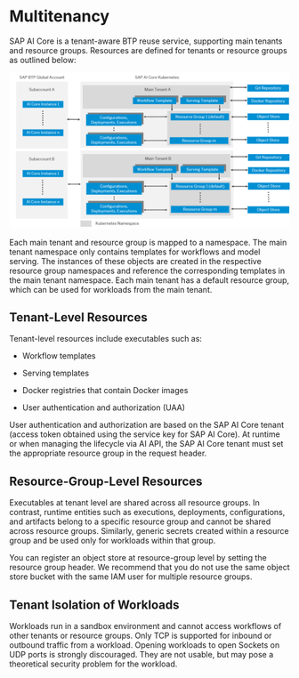 <!-- loioee90fe114c26439fb0feff9f8f014458 -->

# Multitenancy

SAP AI Core is a tenant-aware BTP reuse service, supporting main tenants and resource groups. Resources are defined for tenants or resource groups as outlined below:

![](images/Multitenancy_diagram_29a8dde.png)

Each main tenant and resource group is mapped to a namespace. The main tenant namespace only contains templates for workflows and model serving. The instances of these objects are created in the respective resource group namespaces and reference the corresponding templates in the main tenant namespace. Each main tenant has a default resource group, which can be used for workloads from the main tenant.



<a name="loioee90fe114c26439fb0feff9f8f014458__section_ezv_jzw_mzb"/>

## Tenant-Level Resources

Tenant-level resources include executables such as:

-   Workflow templates

-   Serving templates

-   Docker registries that contain Docker images

-   User authentication and authorization \(UAA\)


User authentication and authorization are based on the SAP AI Core tenant \(access token obtained using the service key for SAP AI Core\). At runtime or when managing the lifecycle via AI API, the SAP AI Core tenant must set the appropriate resource group in the request header.



<a name="loioee90fe114c26439fb0feff9f8f014458__section_resource_group_level_resources"/>

## Resource-Group-Level Resources

Executables at tenant level are shared across all resource groups. In contrast, runtime entities such as executions, deployments, configurations, and artifacts belong to a specific resource group and cannot be shared across resource groups. Similarly, generic secrets created within a resource group and be used only for workloads within that group.

You can register an object store at resource-group level by setting the resource group header. We recommend that you do not use the same object store bucket with the same IAM user for multiple resource groups.



<a name="loioee90fe114c26439fb0feff9f8f014458__section_i5q_2cx_mzb"/>

## Tenant Isolation of Workloads

Workloads run in a sandbox environment and cannot access workflows of other tenants or resource groups. Only TCP is supported for inbound or outbound traffic from a workload. Opening workloads to open Sockets on UDP ports is strongly discouraged. They are not usable, but may pose a theoretical security problem for the workload.

